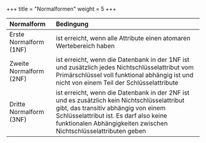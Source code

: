 +++
title = "Normalformen"
weight = 5
+++

|Normalform|Bedingung|
|:---|:---|
|Erste Normalform (1NF)|ist erreicht, wenn alle Attribute einen atomaren Wertebereich haben|
|Zweite Normalform (2NF)|ist erreicht, wenn die Datenbank in der 1NF ist und zusätzlich jedes Nichtschlüsselattribut vom Primärschlüssel voll funktional abhängig ist und nicht von einem Teil der Schlüsselattribute|
|Dritte Normalform (3NF)|ist erreicht, wenn die Datenbank in der 2NF ist und es zusätzlich kein Nichtschlüsselattribut gibt, das transitiv abhängig von einem Schlüsselattribut ist. Es darf also keine funktionalen Abhängigkeiten zwischen Nichtschlüsselattributen geben|